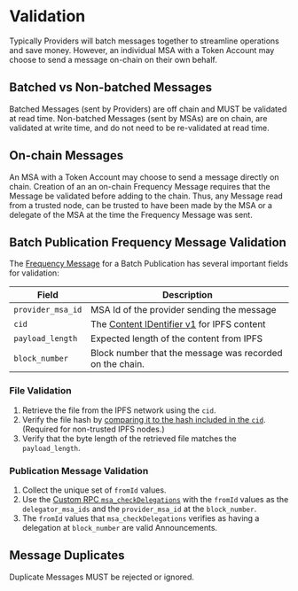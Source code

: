 # Validation

Typically Providers will batch messages together to streamline operations and save money. However, an individual MSA with a Token Account may choose to send a message on-chain on their own behalf.  

## Batched vs Non-batched Messages
Batched Messages (sent by Providers) are off chain and MUST be validated at read time.
Non-batched Messages (sent by MSAs) are on chain, are validated at write time, and do not need to be re-validated at read time.

## On-chain Messages

An MSA with a Token Account may choose to send a message directly on chain.  Creation of an an on-chain Frequency Message requires that the Message be validated before adding to the chain.
Thus, any Message read from a trusted node, can be trusted to have been made by the MSA or a delegate of the MSA at the time the Frequency Message was sent.


## Batch Publication Frequency Message Validation

The [Frequency Message](https://libertydsnp.github.io/frequency/common_primitives/messages/struct.MessageResponse.html) for a Batch Publication has several important fields for validation:

| Field | Description |
| ----- | ----------- |
| `provider_msa_id` | MSA Id of the provider sending the message |
| `cid` | The [Content IDentifier v1](https://github.com/multiformats/cid/) for IPFS content |
| `payload_length` | Expected length of the content from IPFS |
| `block_number` | Block number that the message was recorded on the chain. |

### File Validation

1. Retrieve the file from the IPFS network using the `cid`.
1. Verify the file hash by [comparing it to the hash included in the `cid`](https://docs.ipfs.tech/concepts/hashing/). (Required for non-trusted IPFS nodes.)
1. Verify that the byte length of the retrieved file matches the `payload_length`.

### Publication Message Validation

1. Collect the unique set of `fromId` values.
1. Use the [Custom RPC `msa_checkDelegations`](https://libertydsnp.github.io/frequency/pallet_msa_rpc/trait.MsaApiClient.html#method.check_delegations) with the `fromId` values as the `delegator_msa_ids` and the `provider_msa_id` at the `block_number`.
1. The `fromId` values that `msa_checkDelegations` verifies as having a delegation at `block_number` are valid Announcements.

## Message Duplicates

Duplicate Messages MUST be rejected or ignored.

